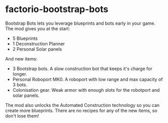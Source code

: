 # factorio-bootstrap-bots

Bootstrap Bots lets you leverage blueprints and bots early in your game. The mod gives you at the start:

- 5 Blueprints
- 1 Deconstruction Planner
- 2 Personal Solar panels

And new items:
- 3 Bootstrap bots. A slow construction bot that keeps it's charge for longer.
- Personal Roboport MK0. A roboport with low range and max capacity of 3 bots.
- Colonisation gear. Weak armor with enough slots for the robotport and solar panels.

The mod also unlocks the Automated Construction technology so you can create more blueprints. There are no recipes for any of the new items, so don't lose them!